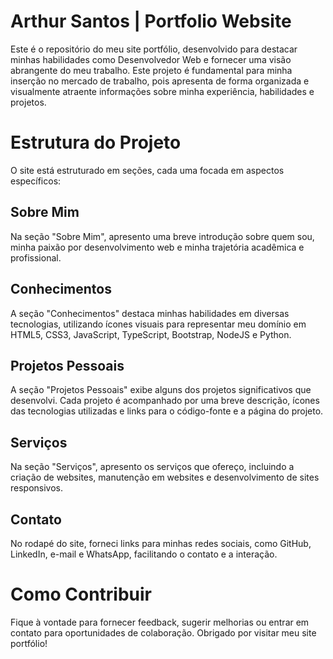 
# Arthur Santos | Portfolio Website
<p>Este é o repositório do meu site portfólio, desenvolvido para destacar minhas habilidades como Desenvolvedor Web e fornecer uma visão abrangente do meu trabalho. Este projeto é fundamental para minha inserção no mercado de trabalho, pois apresenta de forma organizada e visualmente atraente informações sobre minha experiência, habilidades e projetos.</p>

# Estrutura do Projeto
<p>O site está estruturado em seções, cada uma focada em aspectos específicos:</p>

## Sobre Mim
<p>Na seção "Sobre Mim", apresento uma breve introdução sobre quem sou, minha paixão por desenvolvimento web e minha trajetória acadêmica e profissional.</p>

## Conhecimentos
<p>A seção "Conhecimentos" destaca minhas habilidades em diversas tecnologias, utilizando ícones visuais para representar meu domínio em HTML5, CSS3, JavaScript, TypeScript, Bootstrap, NodeJS e Python.</p>

## Projetos Pessoais
<p>A seção "Projetos Pessoais" exibe alguns dos projetos significativos que desenvolvi. Cada projeto é acompanhado por uma breve descrição, ícones das tecnologias utilizadas e links para o código-fonte e a página do projeto.</p>

## Serviços
<p>Na seção "Serviços", apresento os serviços que ofereço, incluindo a criação de websites, manutenção em websites e desenvolvimento de sites responsivos.</p>

## Contato
<p>No rodapé do site, forneci links para minhas redes sociais, como GitHub, LinkedIn, e-mail e WhatsApp, facilitando o contato e a interação.</p>

# Como Contribuir
<p>Fique à vontade para fornecer feedback, sugerir melhorias ou entrar em contato para oportunidades de colaboração. Obrigado por visitar meu site portfólio!</p>
